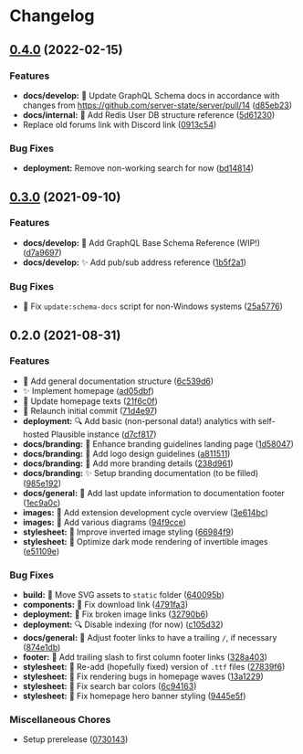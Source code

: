 # Changelog

## [0.4.0](https://github.com/server-state/docs/compare/v0.3.0...v0.4.0) (2022-02-15)


### Features

* **docs/develop:** :memo: Update GraphQL Schema docs in accordance with changes from https://github.com/server-state/server/pull/14 ([d85eb23](https://github.com/server-state/docs/commit/d85eb23cf8e8a40e9f017ca1009ccebceb5374bc))
* **docs/internal:** :memo: Add Redis User DB structure reference ([5d61230](https://github.com/server-state/docs/commit/5d61230141e486e85caecf0f570bc0e20fc0f9e3))
* Replace old forums link with Discord link ([0913c54](https://github.com/server-state/docs/commit/0913c5415601361f958ff23c746c84c23f92c983))


### Bug Fixes

* **deployment:** Remove non-working search for now ([bd14814](https://github.com/server-state/docs/commit/bd14814cde594a023472518a6b76cc26b0f1bdbb))

## [0.3.0](https://www.github.com/server-state/docs/compare/v0.2.0...v0.3.0) (2021-09-10)


### Features

* **docs/develop:** :construction: Add GraphQL Base Schema Reference (WIP!) ([d7a9697](https://www.github.com/server-state/docs/commit/d7a96972dcf9d5c4aba1e008e15505317993e74d))
* **docs/develop:** :sparkles: Add pub/sub address reference ([1b5f2a1](https://www.github.com/server-state/docs/commit/1b5f2a18fae06c5d8f13812a3648d106c2d13fa5))


### Bug Fixes

* :green_heart: Fix `update:schema-docs` script for non-Windows systems ([25a5776](https://www.github.com/server-state/docs/commit/25a5776a4218da331108954a3fbb24fe97692aa4))

## 0.2.0 (2021-08-31)


### Features

* :seedling: Add general documentation structure ([6c539d6](https://www.github.com/server-state/docs/commit/6c539d630d5bc2322d4e8a4d0db8c0a4e7e1bc55))
* :sparkles: Implement homepage ([ad05dbf](https://www.github.com/server-state/docs/commit/ad05dbf8d79c2f3c7381ef8e84dd559707f0c5c1))
* :speech_balloon: Update homepage texts ([21f6c0f](https://www.github.com/server-state/docs/commit/21f6c0fc0b992b07ecb66d414a2c611e7be30e7a))
* :tada: Relaunch initial commit ([71d4e97](https://www.github.com/server-state/docs/commit/71d4e9724d40dfb2ffaeaf268070cad8eb46f03d))
* **deployment:** :mag: Add basic (non-personal data!) analytics with self-hosted Plausible instance ([d7cf817](https://www.github.com/server-state/docs/commit/d7cf817c377f8ef37688f022f1d05bcaa6c63284))
* **docs/branding:** :children_crossing: Enhance branding guidelines landing page ([1d58047](https://www.github.com/server-state/docs/commit/1d58047b8631d92b66edb12a3a3d34b9b77f0d6d))
* **docs/branding:** :memo: Add logo design guidelines ([a811511](https://www.github.com/server-state/docs/commit/a811511aa1921ed2e776f622adf3b902ac42e8f2))
* **docs/branding:** :memo: Add more branding details ([238d961](https://www.github.com/server-state/docs/commit/238d961366d34d9059d4ab6bdc943e0ffcb8b0a2))
* **docs/branding:** :sparkles: Setup branding documentation (to be filled) ([985e192](https://www.github.com/server-state/docs/commit/985e1924fadc5d9408b14868110b416ee35d632c))
* **docs/general:** :children_crossing: Add last update information to documentation footer ([1ec9a0c](https://www.github.com/server-state/docs/commit/1ec9a0c1cddcc9eaddb72241ce8426c5b6460b99))
* **images:** :bento: Add extension development cycle overview ([3e614bc](https://www.github.com/server-state/docs/commit/3e614bcda4febb4c1f08912937a7f90036dc8311))
* **images:** :bento: Add various diagrams ([94f9cce](https://www.github.com/server-state/docs/commit/94f9ccee88880329fce9b8f5ee3f47f3bc57628e))
* **stylesheet:** :children_crossing: Improve inverted image styling ([66984f9](https://www.github.com/server-state/docs/commit/66984f9de9dc6adebfbaf1c21edb069b39dae1e8))
* **stylesheet:** :lipstick: Optimize dark mode rendering of invertible images ([e51109e](https://www.github.com/server-state/docs/commit/e51109e32dc9406de22df687b97c7f9472200754))


### Bug Fixes

* **build:** :bug: Move SVG assets to `static` folder ([640095b](https://www.github.com/server-state/docs/commit/640095b4e6351c01c76cd482146620b12ede5cc1))
* **components:** :bug: Fix download link ([4791fa3](https://www.github.com/server-state/docs/commit/4791fa3ea3737cd5a3d1a8363b584912d685effb))
* **deployment:** :bug: Fix broken image links ([32790b6](https://www.github.com/server-state/docs/commit/32790b68f9350cb72b24a0b4e6424516c75fb80c))
* **deployment:** :mag: Disable indexing (for now) ([c105d32](https://www.github.com/server-state/docs/commit/c105d323054eebd5f40855d70832af40199e1c28))
* **docs/general:** :bug: Adjust footer links to have a trailing `/`, if necessary ([874e1db](https://www.github.com/server-state/docs/commit/874e1db85b386c7d764b11244677a967129b9fdf))
* **footer:** :bug: Add trailing slash to first column footer links ([328a403](https://www.github.com/server-state/docs/commit/328a4034122e0189027a1c7c7424f70712950fc3))
* **stylesheet:** :bento: Re-add (hopefully fixed) version of `.ttf` files ([27839f6](https://www.github.com/server-state/docs/commit/27839f67ef7696d07b386040ddaf9808c14a1143))
* **stylesheet:** :bug: Fix rendering bugs in homepage waves ([13a1229](https://www.github.com/server-state/docs/commit/13a122960b4f685993f173252563271cc4fd8749))
* **stylesheet:** :children_crossing: Fix search bar colors ([6c94163](https://www.github.com/server-state/docs/commit/6c941633d4aab8d0c8b574f9b1a116816c9a3a0f))
* **stylesheet:** :lipstick: Fix homepage hero banner styling ([9445e5f](https://www.github.com/server-state/docs/commit/9445e5fa0e929c47aa3cdb5abd47b8d6840d4400))


### Miscellaneous Chores

* Setup prerelease ([0730143](https://www.github.com/server-state/docs/commit/073014348d66f196121b81500a451c396689502e))
